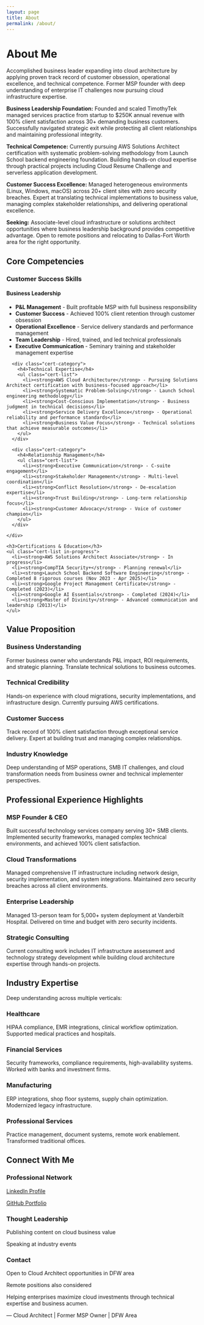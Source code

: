 ```yaml
---
layout: page
title: About
permalink: /about/
---
```


# About Me

<div class="content-section with-divider">
  <p>Accomplished business leader expanding into cloud architecture by applying proven track record of customer obsession, operational excellence, and technical competence. Former MSP founder with deep understanding of enterprise IT challenges now pursuing cloud infrastructure expertise.</p>

  <p><strong>Business Leadership Foundation:</strong> Founded and scaled TimothyTek managed services practice from startup to $250K annual revenue with 100% client satisfaction across 30+ demanding business customers. Successfully navigated strategic exit while protecting all client relationships and maintaining professional integrity.</p>

  <p><strong>Technical Competence:</strong> Currently pursuing AWS Solutions Architect certification with systematic problem-solving methodology from Launch School backend engineering foundation. Building hands-on cloud expertise through practical projects including Cloud Resume Challenge and serverless application development.</p>

  <p><strong>Customer Success Excellence:</strong> Managed heterogeneous environments (Linux, Windows, macOS) across 20+ client sites with zero security breaches. Expert at translating technical implementations to business value, managing complex stakeholder relationships, and delivering operational excellence.</p>

  <p><strong>Seeking:</strong> Associate-level cloud infrastructure or solutions architect opportunities where business leadership background provides competitive advantage. Open to remote positions and relocating to Dallas-Fort Worth area for the right opportunity.</p>
</div>

<div class="content-section with-divider">
  <h2>Core Competencies</h2>
  
  <div class="certifications-section">
    <h3>Customer Success Skills</h3>
    <div class="cert-categories">
      <div class="cert-category">
        <h4>Business Leadership</h4>
        <ul class="cert-list">
          <li><strong>P&L Management</strong> - Built profitable MSP with full business responsibility</li>
          <li><strong>Customer Success</strong> - Achieved 100% client retention through customer obsession</li>
          <li><strong>Operational Excellence</strong> - Service delivery standards and performance management</li>
          <li><strong>Team Leadership</strong> - Hired, trained, and led technical professionals</li>
          <li><strong>Executive Communication</strong> - Seminary training and stakeholder management expertise</li>
        </ul>
      </div>
      
      <div class="cert-category">
        <h4>Technical Expertise</h4>
        <ul class="cert-list">
          <li><strong>AWS Cloud Architecture</strong> - Pursuing Solutions Architect certification with business-focused approach</li>
          <li><strong>Systematic Problem-Solving</strong> - Launch School engineering methodology</li>
          <li><strong>Cost-Conscious Implementation</strong> - Business judgment in technical decisions</li>
          <li><strong>Service Delivery Excellence</strong> - Operational reliability and performance standards</li>
          <li><strong>Business Value Focus</strong> - Technical solutions that achieve measurable outcomes</li>
        </ul>
      </div>
      
      <div class="cert-category">
        <h4>Relationship Management</h4>
        <ul class="cert-list">
          <li><strong>Executive Communication</strong> - C-suite engagement</li>
          <li><strong>Stakeholder Management</strong> - Multi-level coordination</li>
          <li><strong>Conflict Resolution</strong> - De-escalation expertise</li>
          <li><strong>Trust Building</strong> - Long-term relationship focus</li>
          <li><strong>Customer Advocacy</strong> - Voice of customer champion</li>
        </ul>
      </div>
      
    </div>
    
    <h3>Certifications & Education</h3>
    <ul class="cert-list in-progress">
      <li><strong>AWS Solutions Architect Associate</strong> - In progress</li>
      <li><strong>CompTIA Security+</strong> - Planning renewal</li>
      <li><strong>Launch School Backend Software Engineering</strong> - Completed 8 rigorous courses (Nov 2023 - Apr 2025)</li>
      <li><strong>Google Project Management Certificate</strong> - Completed (2023)</li>
      <li><strong>Google AI Essentials</strong> - Completed (2024)</li>
      <li><strong>Master of Divinity</strong> - Advanced communication and leadership (2013)</li>
    </ul>
  </div>
</div>

<div class="content-section with-divider">
  <h2>Value Proposition</h2>
  <div class="expertise-grid">
    <div class="expertise-item">
      <h3>Business Understanding</h3>
      <p>Former business owner who understands P&L impact, ROI requirements, and strategic planning. Translate technical solutions to business outcomes.</p>
    </div>
    <div class="expertise-item">
      <h3>Technical Credibility</h3>
      <p>Hands-on experience with cloud migrations, security implementations, and infrastructure design. Currently pursuing AWS certifications.</p>
    </div>
    <div class="expertise-item">
      <h3>Customer Success</h3>
      <p>Track record of 100% client satisfaction through exceptional service delivery. Expert at building trust and managing complex relationships.</p>
    </div>
    <div class="expertise-item">
      <h3>Industry Knowledge</h3>
      <p>Deep understanding of MSP operations, SMB IT challenges, and cloud transformation needs from business owner and technical implementer perspectives.</p>
    </div>
  </div>
</div>

<div class="content-section with-divider">
  <h2>Professional Experience Highlights</h2>
  <div class="expertise-grid">
    <div class="expertise-item">
      <h3>MSP Founder & CEO</h3>
      <p>Built successful technology services company serving 30+ SMB clients. Implemented security frameworks, managed complex technical environments, and achieved 100% client satisfaction.</p>
    </div>
    <div class="expertise-item">
      <h3>Cloud Transformations</h3>
      <p>Managed comprehensive IT infrastructure including network design, security implementation, and system integrations. Maintained zero security breaches across all client environments.</p>
    </div>
    <div class="expertise-item">
      <h3>Enterprise Leadership</h3>
      <p>Managed 13-person team for 5,000+ system deployment at Vanderbilt Hospital. Delivered on time and budget with zero security incidents.</p>
    </div>
    <div class="expertise-item">
      <h3>Strategic Consulting</h3>
      <p>Current consulting work includes IT infrastructure assessment and technology strategy development while building cloud architecture expertise through hands-on projects.</p>
    </div>
  </div>
</div>

<div class="content-section with-divider">
  <h2>Industry Expertise</h2>
  <p>Deep understanding across multiple verticals:</p>
  <div class="expertise-grid">
    <div class="expertise-item">
      <h3>Healthcare</h3>
      <p>HIPAA compliance, EMR integrations, clinical workflow optimization. Supported medical practices and hospitals.</p>
    </div>
    <div class="expertise-item">
      <h3>Financial Services</h3>
      <p>Security frameworks, compliance requirements, high-availability systems. Worked with banks and investment firms.</p>
    </div>
    <div class="expertise-item">
      <h3>Manufacturing</h3>
      <p>ERP integrations, shop floor systems, supply chain optimization. Modernized legacy infrastructure.</p>
    </div>
    <div class="expertise-item">
      <h3>Professional Services</h3>
      <p>Practice management, document systems, remote work enablement. Transformed traditional offices.</p>
    </div>
  </div>
</div>

<div class="content-section">
  <h2>Connect With Me</h2>
  <div class="expertise-grid">
    <div class="expertise-item">
      <h3>Professional Network</h3>
      <p><a href="https://linkedin.com/in/joshuamichaelhall">LinkedIn Profile</a></p>
      <p><a href="https://github.com/JoshuaMichaelHall">GitHub Portfolio</a></p>
    </div>
    <div class="expertise-item">
      <h3>Thought Leadership</h3>
      <p>Publishing content on cloud business value</p>
      <p>Speaking at industry events</p>
    </div>
    <div class="expertise-item">
      <h3>Contact</h3>
      <p>Open to Cloud Architect opportunities in DFW area</p>
      <p>Remote positions also considered</p>
    </div>
  </div>
  
  <div class="quote">
    <p>Helping enterprises maximize cloud investments through technical expertise and business acumen.</p>
    <div class="quote-author">— Cloud Architect | Former MSP Owner | DFW Area</div>
  </div>
</div>
